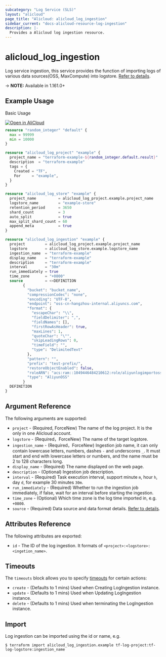 ```yaml
---
subcategory: "Log Service (SLS)"
layout: "alicloud"
page_title: "Alicloud: alicloud_log_ingestion"
sidebar_current: "docs-alicloud-resource-log-ingestion"
description: |-
  Provides a Alicloud log ingestion resource.
---
```


# alicloud\_log\_ingestion
Log service ingestion, this service provides the function of importing logs of various data sources(OSS, MaxCompute) into logstore.
[Refer to details](https://www.alibabacloud.com/help/en/doc-detail/147819.html).

-> **NOTE:** Available in 1.161.0+

## Example Usage

Basic Usage

<div style="display: block;margin-bottom: 40px;"><div class="oics-button" style="float: right;position: absolute;margin-bottom: 10px;">
  <a href="https://api.aliyun.com/terraform?resource=alicloud_log_ingestion&exampleId=0a8f2c75-2eb9-48cf-cc0a-927585587c699e5d6cbe&activeTab=example&spm=docs.r.log_ingestion.0.0a8f2c752e&intl_lang=EN_US" target="_blank">
    <img alt="Open in AliCloud" src="https://img.alicdn.com/imgextra/i1/O1CN01hjjqXv1uYUlY56FyX_!!6000000006049-55-tps-254-36.svg" style="max-height: 44px; max-width: 100%;">
  </a>
</div></div>

```terraform
resource "random_integer" "default" {
  max = 99999
  min = 10000
}

resource "alicloud_log_project" "example" {
  project_name = "terraform-example-${random_integer.default.result}"
  description  = "terraform-example"
  tags = {
    Created = "TF",
    For     = "example",
  }
}

resource "alicloud_log_store" "example" {
  project_name          = alicloud_log_project.example.project_name
  logstore_name         = "example-store"
  retention_period      = 3650
  shard_count           = 3
  auto_split            = true
  max_split_shard_count = 60
  append_meta           = true
}

resource "alicloud_log_ingestion" "example" {
  project         = alicloud_log_project.example.project_name
  logstore        = alicloud_log_store.example.logstore_name
  ingestion_name  = "terraform-example"
  display_name    = "terraform-example"
  description     = "terraform-example"
  interval        = "30m"
  run_immediately = true
  time_zone       = "+0800"
  source          = <<DEFINITION
        {
          "bucket": "bucket_name",
          "compressionCodec": "none",
          "encoding": "UTF-8",
          "endpoint": "oss-cn-hangzhou-internal.aliyuncs.com",
          "format": {
            "escapeChar": "\\",
            "fieldDelimiter": ",",
            "fieldNames": [],
            "firstRowAsHeader": true,
            "maxLines": 1,
            "quoteChar": "\"",
            "skipLeadingRows": 0,
            "timeField": "",
            "type": "DelimitedText"
          },
          "pattern": "",
          "prefix": "test-prefix/",
          "restoreObjectEnabled": false,
          "roleARN": "acs:ram::1049446484210612:role/aliyunlogimportossrole",
          "type": "AliyunOSS"
        }
  DEFINITION
}
```

## Argument Reference

The following arguments are supported:

* `project` - (Required, ForceNew) The name of the log project. It is the only in one Alicloud account.
* `logstore` - (Required，ForceNew) The name of the target logstore.
* `ingestion_name` - (Required，ForceNew) Ingestion job name, it can only contain lowercase letters, numbers, dashes `-` and underscores `_`. It must start and end with lowercase letters or numbers, and the name must be 2 to 128 characters long.
* `display_name` - (Required) The name displayed on the web page.
* `description` - (Optional) Ingestion job description.
* `interval` - (Required) Task execution interval, support minute `m`, hour `h`, day `d`, for example 30 minutes `30m`.
* `run_immediately` - (Required) Whether to run the ingestion job immediately, if false, wait for an interval before starting the ingestion.
* `time_zone` - (Optional) Which time zone is the log time imported in, e.g. `+0800`.
* `source` - (Required) Data source and data format details. [Refer to details](https://www.alibabacloud.com/help/en/doc-detail/147819.html).


## Attributes Reference

The following attributes are exported:

* `id` - The ID of the log ingestion. It formats of `<project>:<logstore>:<ingetion_name>`.

## Timeouts

The `timeouts` block allows you to specify [timeouts](https://www.terraform.io/docs/configuration-0-11/resources.html#timeouts) for certain actions:

* `create` - (Defaults to 1 mins) Used when Creating LogIngestion instance.
* `update` - (Defaults to 1 mins) Used when Updating LogIngestion instance.
* `delete` - (Defaults to 1 mins) Used when terminating the LogIngestion instance.

## Import

Log ingestion can be imported using the id or name, e.g.

```shell
$ terraform import alicloud_log_ingestion.example tf-log-project:tf-log-logstore:ingestion_name
```

